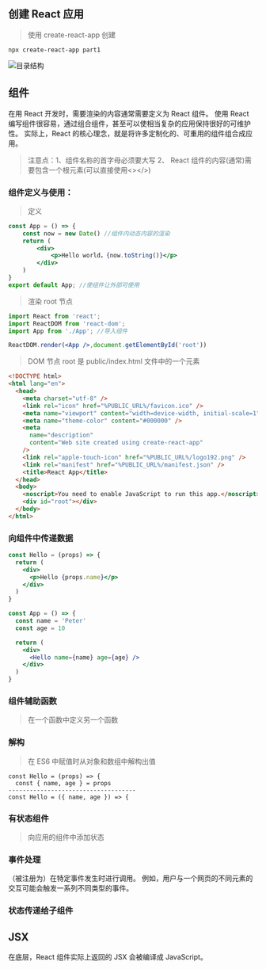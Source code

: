 ## 创建 React 应用
> 使用 create-react-app 创建
```shell
npx create-react-app part1
```
![目录结构](https://i.bmp.ovh/imgs/2021/12/145a7baffaf7c04e.png)
## 组件
在用 React 开发时，需要渲染的内容通常需要定义为 React 组件。
使用 React 编写组件很容易，通过组合组件，甚至可以使相当复杂的应用保持很好的可维护性。 实际上，React 的核心理念，就是将许多定制化的、可重用的组件组合成应用。
> 注意点：1、组件名称的首字母必须要大写 2、 React 组件的内容(通常)需要包含一个根元素(可以直接使用<></>)
### 组件定义与使用：
> 定义
```jsx harmony
const App = () => {
    const now = new Date() //组件内动态内容的渲染
    return (
        <div>
            <p>Hello world，{now.toString()}</p>
        </div>
    )
}
export default App; //使组件让外部可使用
```
> 渲染 root 节点
```jsx harmony
import React from 'react';
import ReactDOM from 'react-dom';
import App from './App'; //导入组件

ReactDOM.render(<App />,document.getElementById('root'))
```
> DOM 节点 root 是 public/index.html 文件中的一个元素
```html
<!DOCTYPE html>
<html lang="en">
  <head>
    <meta charset="utf-8" />
    <link rel="icon" href="%PUBLIC_URL%/favicon.ico" />
    <meta name="viewport" content="width=device-width, initial-scale=1" />
    <meta name="theme-color" content="#000000" />
    <meta
      name="description"
      content="Web site created using create-react-app"
    />
    <link rel="apple-touch-icon" href="%PUBLIC_URL%/logo192.png" />
    <link rel="manifest" href="%PUBLIC_URL%/manifest.json" />
    <title>React App</title>
  </head>
  <body>
    <noscript>You need to enable JavaScript to run this app.</noscript>
    <div id="root"></div>
  </body>
</html>
```
### 向组件中传递数据
```jsx harmony
const Hello = (props) => {
  return (
    <div>
      <p>Hello {props.name}</p>
    </div>
  )
}

const App = () => {
  const name = 'Peter'
  const age = 10

  return (
    <div>
      <Hello name={name} age={age} />
    </div>
  )
}
```
### 组件辅助函数
> 在一个函数中定义另一个函数
### 解构
> 在 ES6 中赋值时从对象和数组中解构出值
```text
const Hello = (props) => {
  const { name, age } = props
------------------------------------
const Hello = ({ name, age }) => {
```
### 有状态组件
> 向应用的组件中添加状态
### 事件处理
（被注册为）在特定事件发生时进行调用。 例如，用户与一个网页的不同元素的交互可能会触发一系列不同类型的事件。
### 状态传递给子组件
## JSX
在底层，React 组件实际上返回的 JSX 会被编译成 JavaScript。


